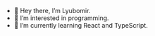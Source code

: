 - 👋 Hey there, I’m Lyubomir.                                                                             
- 👀 I’m interested in programming.
- 🌱 I’m currently learning React and TypeScript.

